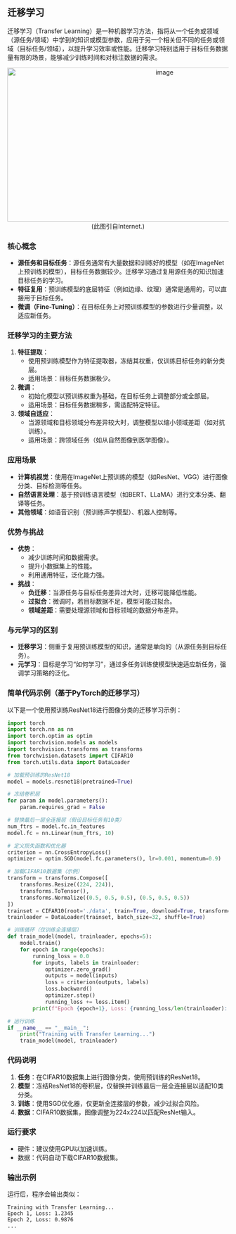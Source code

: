 ## 迁移学习
迁移学习（Transfer Learning）是一种机器学习方法，指将从一个任务或领域（源任务/领域）中学到的知识或模型参数，应用于另一个相关但不同的任务或领域（目标任务/领域），以提升学习效率或性能。迁移学习特别适用于目标任务数据量有限的场景，能够减少训练时间和对标注数据的需求。
<div align="center">
<img width="700" height="350" alt="image" src="https://github.com/user-attachments/assets/148a52f4-c855-4f68-bbd0-e024055009f0" />
</div>


<div align="center">
(此图引自Internet.)
</div>


### 核心概念
- **源任务和目标任务**：源任务通常有大量数据和训练好的模型（如在ImageNet上预训练的模型），目标任务数据较少。迁移学习通过复用源任务的知识加速目标任务的学习。
- **特征复用**：预训练模型的底层特征（例如边缘、纹理）通常是通用的，可以直接用于目标任务。
- **微调（Fine-Tuning）**：在目标任务上对预训练模型的参数进行少量调整，以适应新任务。

### 迁移学习的主要方法
1. **特征提取**：
   - 使用预训练模型作为特征提取器，冻结其权重，仅训练目标任务的新分类层。
   - 适用场景：目标任务数据极少。
2. **微调**：
   - 初始化模型以预训练权重为基础，在目标任务上调整部分或全部层。
   - 适用场景：目标任务数据稍多，需适配特定特征。
3. **领域自适应**：
   - 当源领域和目标领域分布差异较大时，调整模型以缩小领域差距（如对抗训练）。
   - 适用场景：跨领域任务（如从自然图像到医学图像）。

### 应用场景
- **计算机视觉**：使用在ImageNet上预训练的模型（如ResNet、VGG）进行图像分类、目标检测等任务。
- **自然语言处理**：基于预训练语言模型（如BERT、LLaMA）进行文本分类、翻译等任务。
- **其他领域**：如语音识别（预训练声学模型）、机器人控制等。

### 优势与挑战
- **优势**：
  - 减少训练时间和数据需求。
  - 提升小数据集上的性能。
  - 利用通用特征，泛化能力强。
- **挑战**：
  - **负迁移**：当源任务与目标任务差异过大时，迁移可能降低性能。
  - **过拟合**：微调时，若目标数据不足，模型可能过拟合。
  - **领域差距**：需要处理源领域和目标领域的数据分布差异。

### 与元学习的区别
- **迁移学习**：侧重于复用预训练模型的知识，通常是单向的（从源任务到目标任务）。
- **元学习**：目标是学习“如何学习”，通过多任务训练使模型快速适应新任务，强调学习策略的泛化。

### 简单代码示例（基于PyTorch的迁移学习）
以下是一个使用预训练ResNet18进行图像分类的迁移学习示例：

```python
import torch
import torch.nn as nn
import torch.optim as optim
import torchvision.models as models
import torchvision.transforms as transforms
from torchvision.datasets import CIFAR10
from torch.utils.data import DataLoader

# 加载预训练的ResNet18
model = models.resnet18(pretrained=True)

# 冻结卷积层
for param in model.parameters():
    param.requires_grad = False

# 替换最后一层全连接层（假设目标任务有10类）
num_ftrs = model.fc.in_features
model.fc = nn.Linear(num_ftrs, 10)

# 定义损失函数和优化器
criterion = nn.CrossEntropyLoss()
optimizer = optim.SGD(model.fc.parameters(), lr=0.001, momentum=0.9)

# 加载CIFAR10数据集（示例）
transform = transforms.Compose([
    transforms.Resize((224, 224)),
    transforms.ToTensor(),
    transforms.Normalize((0.5, 0.5, 0.5), (0.5, 0.5, 0.5))
])
trainset = CIFAR10(root='./data', train=True, download=True, transform=transform)
trainloader = DataLoader(trainset, batch_size=32, shuffle=True)

# 训练循环（仅训练全连接层）
def train_model(model, trainloader, epochs=5):
    model.train()
    for epoch in range(epochs):
        running_loss = 0.0
        for inputs, labels in trainloader:
            optimizer.zero_grad()
            outputs = model(inputs)
            loss = criterion(outputs, labels)
            loss.backward()
            optimizer.step()
            running_loss += loss.item()
        print(f"Epoch {epoch+1}, Loss: {running_loss/len(trainloader):.4f}")

# 运行训练
if __name__ == "__main__":
    print("Training with Transfer Learning...")
    train_model(model, trainloader)
```

### 代码说明
1. **任务**：在CIFAR10数据集上进行图像分类，使用预训练的ResNet18。
2. **模型**：冻结ResNet18的卷积层，仅替换并训练最后一层全连接层以适配10类分类。
3. **训练**：使用SGD优化器，仅更新全连接层的参数，减少过拟合风险。
4. **数据**：CIFAR10数据集，图像调整为224x224以匹配ResNet输入。

### 运行要求
- 硬件：建议使用GPU以加速训练。
- 数据：代码自动下载CIFAR10数据集。

### 输出示例
运行后，程序会输出类似：
```
Training with Transfer Learning...
Epoch 1, Loss: 1.2345
Epoch 2, Loss: 0.9876
...
```
